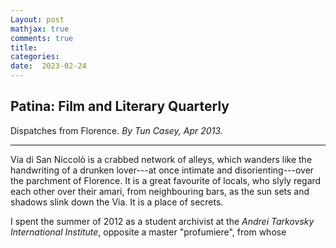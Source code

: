 ```yaml
---
Layout: post
mathjax: true
comments: true
title: 
categories:
date:  2023-02-24
---
```


## <b>Patina: Film and Literary Quarterly</b>

Dispatches from Florence. <i>By Tun Casey, Apr 2013.</i>

---

Via di San Niccolò is a crabbed network of alleys, which wanders like the handwriting of a
drunken lover---at once
intimate and disorienting---over the parchment of Florence. It is a great favourite
of locals, who slyly regard each other over their amari, from
neighbouring bars, as the sun sets and shadows slink down the Via. It is a place
of secrets.

I spent the summer of 2012 as a student archivist at the <i>Andrei
Tarkovsky International Institute</i>, opposite a master "profumiere",
from whose 

<!--https://www.theflorentine.net/2017/09/08/andrei-tarkovsky-famous-expats/-->
